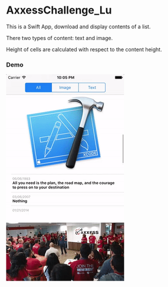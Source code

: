 # AxxessChallenge_Lu
This is a Swift App, download and display contents of a list.

There two types of content: text and image. 

Height of cells are calculated with respect to the content height.

### Demo
<img src="demo.gif" alt="This is a gif"/>
